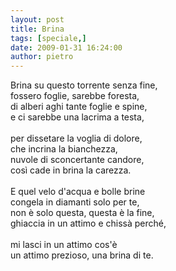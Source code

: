 ```yaml
---
layout: post
title: Brina
tags: [speciale,]
date: 2009-01-31 16:24:00
author: pietro
---
```

Brina su questo torrente senza fine,<br/>fossero foglie, sarebbe foresta,<br/>di alberi aghi tante foglie e spine,<br/>e ci sarebbe una lacrima a testa,<br/><br/>per dissetare la voglia di dolore,<br/>che incrina la bianchezza,<br/>nuvole di sconcertante candore,<br/>così cade in brina la carezza.<br/><br/>E quel velo d'acqua e bolle brine<br/>congela in diamanti solo per te,<br/>non è solo questa, questa è la fine,<br/>ghiaccia in un attimo e chissà perché,<br/><br/>mi lasci in un attimo cos'è<br/>un attimo prezioso, una brina di te.
